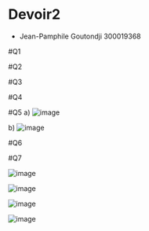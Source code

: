 # Devoir2
- Jean-Pamphile Goutondji 300019368

#Q1


#Q2


#Q3


#Q4


#Q5
a) ![image](https://user-images.githubusercontent.com/43187263/115806502-dcdf6200-a3b4-11eb-9b27-7d7f4af68701.png)

b) ![image](https://user-images.githubusercontent.com/43187263/115806540-f2ed2280-a3b4-11eb-829d-c93710896689.png)


#Q6


#Q7

![image](https://user-images.githubusercontent.com/43187263/115806277-778b7100-a3b4-11eb-8e19-885182cc8df3.png)

![image](https://user-images.githubusercontent.com/43187263/115806331-8ffb8b80-a3b4-11eb-9dae-21800e03a57a.png)

![image](https://user-images.githubusercontent.com/43187263/115806361-a275c500-a3b4-11eb-9142-02d3971fcfee.png)

![image](https://user-images.githubusercontent.com/43187263/115806390-b0c3e100-a3b4-11eb-83d4-3c7b54bab103.png)
